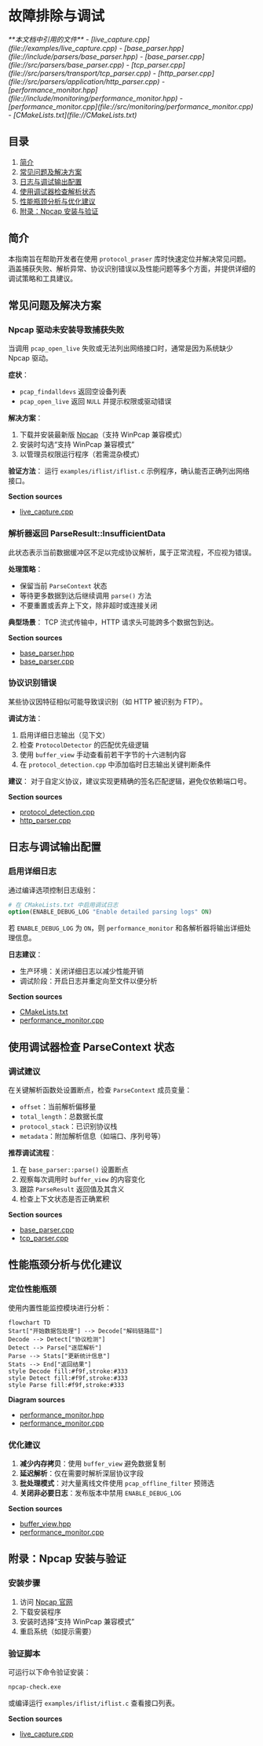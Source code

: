 # 故障排除与调试

<cite>
**本文档中引用的文件**  
- [live_capture.cpp](file://examples/live_capture.cpp)
- [base_parser.hpp](file://include/parsers/base_parser.hpp)
- [base_parser.cpp](file://src/parsers/base_parser.cpp)
- [tcp_parser.cpp](file://src/parsers/transport/tcp_parser.cpp)
- [http_parser.cpp](file://src/parsers/application/http_parser.cpp)
- [performance_monitor.hpp](file://include/monitoring/performance_monitor.hpp)
- [performance_monitor.cpp](file://src/monitoring/performance_monitor.cpp)
- [CMakeLists.txt](file://CMakeLists.txt)
</cite>

## 目录
1. [简介](#简介)
2. [常见问题及解决方案](#常见问题及解决方案)
3. [日志与调试输出配置](#日志与调试输出配置)
4. [使用调试器检查解析状态](#使用调试器检查解析状态)
5. [性能瓶颈分析与优化建议](#性能瓶颈分析与优化建议)
6. [附录：Npcap 安装与验证](#附录：npcap-安装与验证)

## 简介
本指南旨在帮助开发者在使用 `protocol_praser` 库时快速定位并解决常见问题。涵盖捕获失败、解析异常、协议识别错误以及性能问题等多个方面，并提供详细的调试策略和工具建议。

## 常见问题及解决方案

### Npcap 驱动未安装导致捕获失败
当调用 `pcap_open_live` 失败或无法列出网络接口时，通常是因为系统缺少 Npcap 驱动。

**症状**：
- `pcap_findalldevs` 返回空设备列表
- `pcap_open_live` 返回 `NULL` 并提示权限或驱动错误

**解决方案**：
1. 下载并安装最新版 [Npcap](https://nmap.org/npcap/)（支持 WinPcap 兼容模式）
2. 安装时勾选“支持 WinPcap 兼容模式”
3. 以管理员权限运行程序（若需混杂模式）

**验证方法**：
运行 `examples/iflist/iflist.c` 示例程序，确认能否正确列出网络接口。

**Section sources**
- [live_capture.cpp](file://examples/live_capture.cpp#L15-L40)

### 解析器返回 ParseResult::InsufficientData
此状态表示当前数据缓冲区不足以完成协议解析，属于正常流程，不应视为错误。

**处理策略**：
- 保留当前 `ParseContext` 状态
- 等待更多数据到达后继续调用 `parse()` 方法
- 不要重置或丢弃上下文，除非超时或连接关闭

**典型场景**：
TCP 流式传输中，HTTP 请求头可能跨多个数据包到达。

**Section sources**
- [base_parser.hpp](file://include/parsers/base_parser.hpp#L25-L35)
- [base_parser.cpp](file://src/parsers/base_parser.cpp#L40-L60)

### 协议识别错误
某些协议因特征相似可能导致误识别（如 HTTP 被识别为 FTP）。

**调试方法**：
1. 启用详细日志输出（见下文）
2. 检查 `ProtocolDetector` 的匹配优先级逻辑
3. 使用 `buffer_view` 手动查看前若干字节的十六进制内容
4. 在 `protocol_detection.cpp` 中添加临时日志输出关键判断条件

**建议**：
对于自定义协议，建议实现更精确的签名匹配逻辑，避免仅依赖端口号。

**Section sources**
- [protocol_detection.cpp](file://src/detection/protocol_detection.cpp#L50-L90)
- [http_parser.cpp](file://src/parsers/application/http_parser.cpp#L20-L35)

## 日志与调试输出配置

### 启用详细日志
通过编译选项控制日志级别：

```cmake
# 在 CMakeLists.txt 中启用调试日志
option(ENABLE_DEBUG_LOG "Enable detailed parsing logs" ON)
```

若 `ENABLE_DEBUG_LOG` 为 `ON`，则 `performance_monitor` 和各解析器将输出详细处理信息。

**日志建议**：
- 生产环境：关闭详细日志以减少性能开销
- 调试阶段：开启日志并重定向至文件以便分析

**Section sources**
- [CMakeLists.txt](file://CMakeLists.txt#L10-L25)
- [performance_monitor.cpp](file://src/monitoring/performance_monitor.cpp#L15-L40)

## 使用调试器检查 ParseContext 状态

### 调试建议
在关键解析函数处设置断点，检查 `ParseContext` 成员变量：

- `offset`：当前解析偏移量
- `total_length`：总数据长度
- `protocol_stack`：已识别协议栈
- `metadata`：附加解析信息（如端口、序列号等）

**推荐调试流程**：
1. 在 `base_parser::parse()` 设置断点
2. 观察每次调用时 `buffer_view` 的内容变化
3. 跟踪 `ParseResult` 返回值及其含义
4. 检查上下文状态是否正确累积

**Section sources**
- [base_parser.cpp](file://src/parsers/base_parser.cpp#L30-L70)
- [tcp_parser.cpp](file://src/parsers/transport/tcp_parser.cpp#L25-L50)

## 性能瓶颈分析与优化建议

### 定位性能瓶颈
使用内置性能监控模块进行分析：

```mermaid
flowchart TD
Start["开始数据包处理"] --> Decode["解码链路层"]
Decode --> Detect["协议检测"]
Detect --> Parse["逐层解析"]
Parse --> Stats["更新统计信息"]
Stats --> End["返回结果"]
style Decode fill:#f9f,stroke:#333
style Detect fill:#f9f,stroke:#333
style Parse fill:#f9f,stroke:#333
```

**Diagram sources**
- [performance_monitor.hpp](file://include/monitoring/performance_monitor.hpp#L10-L30)
- [performance_monitor.cpp](file://src/monitoring/performance_monitor.cpp#L20-L60)

### 优化建议
1. **减少内存拷贝**：使用 `buffer_view` 避免数据复制
2. **延迟解析**：仅在需要时解析深层协议字段
3. **批处理模式**：对大量离线文件使用 `pcap_offline_filter` 预筛选
4. **关闭非必要日志**：发布版本中禁用 `ENABLE_DEBUG_LOG`

**Section sources**
- [buffer_view.hpp](file://include/core/buffer_view.hpp#L15-L40)
- [performance_monitor.cpp](file://src/monitoring/performance_monitor.cpp#L45-L80)

## 附录：Npcap 安装与验证

### 安装步骤
1. 访问 [Npcap 官网](https://nmap.org/npcap/)
2. 下载安装程序
3. 安装时选择“支持 WinPcap 兼容模式”
4. 重启系统（如提示需要）

### 验证脚本
可运行以下命令验证安装：
```bash
npcap-check.exe
```
或编译运行 `examples/iflist/iflist.c` 查看接口列表。

**Section sources**
- [live_capture.cpp](file://examples/live_capture.cpp#L20-L50)